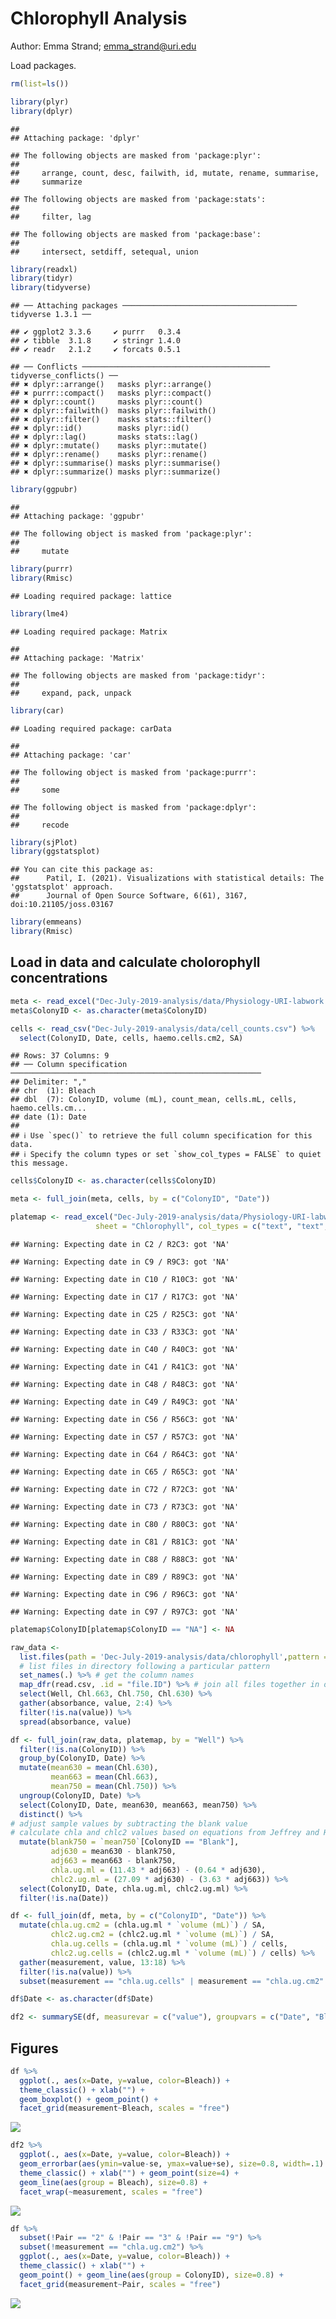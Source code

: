 Chlorophyll Analysis
================
Author: Emma Strand; <emma_strand@uri.edu>

Load packages.

``` r
rm(list=ls())

library(plyr)
library(dplyr)
```

    ## 
    ## Attaching package: 'dplyr'

    ## The following objects are masked from 'package:plyr':
    ## 
    ##     arrange, count, desc, failwith, id, mutate, rename, summarise,
    ##     summarize

    ## The following objects are masked from 'package:stats':
    ## 
    ##     filter, lag

    ## The following objects are masked from 'package:base':
    ## 
    ##     intersect, setdiff, setequal, union

``` r
library(readxl)
library(tidyr)
library(tidyverse)
```

    ## ── Attaching packages ─────────────────────────────────────── tidyverse 1.3.1 ──

    ## ✔ ggplot2 3.3.6     ✔ purrr   0.3.4
    ## ✔ tibble  3.1.8     ✔ stringr 1.4.0
    ## ✔ readr   2.1.2     ✔ forcats 0.5.1

    ## ── Conflicts ────────────────────────────────────────── tidyverse_conflicts() ──
    ## ✖ dplyr::arrange()   masks plyr::arrange()
    ## ✖ purrr::compact()   masks plyr::compact()
    ## ✖ dplyr::count()     masks plyr::count()
    ## ✖ dplyr::failwith()  masks plyr::failwith()
    ## ✖ dplyr::filter()    masks stats::filter()
    ## ✖ dplyr::id()        masks plyr::id()
    ## ✖ dplyr::lag()       masks stats::lag()
    ## ✖ dplyr::mutate()    masks plyr::mutate()
    ## ✖ dplyr::rename()    masks plyr::rename()
    ## ✖ dplyr::summarise() masks plyr::summarise()
    ## ✖ dplyr::summarize() masks plyr::summarize()

``` r
library(ggpubr)
```

    ## 
    ## Attaching package: 'ggpubr'

    ## The following object is masked from 'package:plyr':
    ## 
    ##     mutate

``` r
library(purrr)
library(Rmisc)
```

    ## Loading required package: lattice

``` r
library(lme4)
```

    ## Loading required package: Matrix

    ## 
    ## Attaching package: 'Matrix'

    ## The following objects are masked from 'package:tidyr':
    ## 
    ##     expand, pack, unpack

``` r
library(car)
```

    ## Loading required package: carData

    ## 
    ## Attaching package: 'car'

    ## The following object is masked from 'package:purrr':
    ## 
    ##     some

    ## The following object is masked from 'package:dplyr':
    ## 
    ##     recode

``` r
library(sjPlot)
library(ggstatsplot)
```

    ## You can cite this package as:
    ##      Patil, I. (2021). Visualizations with statistical details: The 'ggstatsplot' approach.
    ##      Journal of Open Source Software, 6(61), 3167, doi:10.21105/joss.03167

``` r
library(emmeans)
library(Rmisc)
```

## Load in data and calculate cholorophyll concentrations

``` r
meta <- read_excel("Dec-July-2019-analysis/data/Physiology-URI-labwork.xlsx", sheet = "Master-ID-List")
meta$ColonyID <- as.character(meta$ColonyID)

cells <- read_csv("Dec-July-2019-analysis/data/cell_counts.csv") %>%
  select(ColonyID, Date, cells, haemo.cells.cm2, SA)
```

    ## Rows: 37 Columns: 9
    ## ── Column specification ────────────────────────────────────────────────────────
    ## Delimiter: ","
    ## chr  (1): Bleach
    ## dbl  (7): ColonyID, volume (mL), count_mean, cells.mL, cells, haemo.cells.cm...
    ## date (1): Date
    ## 
    ## ℹ Use `spec()` to retrieve the full column specification for this data.
    ## ℹ Specify the column types or set `show_col_types = FALSE` to quiet this message.

``` r
cells$ColonyID <- as.character(cells$ColonyID)

meta <- full_join(meta, cells, by = c("ColonyID", "Date")) 

platemap <- read_excel("Dec-July-2019-analysis/data/Physiology-URI-labwork.xlsx", 
                   sheet = "Chlorophyll", col_types = c("text", "text", "date"))
```

    ## Warning: Expecting date in C2 / R2C3: got 'NA'

    ## Warning: Expecting date in C9 / R9C3: got 'NA'

    ## Warning: Expecting date in C10 / R10C3: got 'NA'

    ## Warning: Expecting date in C17 / R17C3: got 'NA'

    ## Warning: Expecting date in C25 / R25C3: got 'NA'

    ## Warning: Expecting date in C33 / R33C3: got 'NA'

    ## Warning: Expecting date in C40 / R40C3: got 'NA'

    ## Warning: Expecting date in C41 / R41C3: got 'NA'

    ## Warning: Expecting date in C48 / R48C3: got 'NA'

    ## Warning: Expecting date in C49 / R49C3: got 'NA'

    ## Warning: Expecting date in C56 / R56C3: got 'NA'

    ## Warning: Expecting date in C57 / R57C3: got 'NA'

    ## Warning: Expecting date in C64 / R64C3: got 'NA'

    ## Warning: Expecting date in C65 / R65C3: got 'NA'

    ## Warning: Expecting date in C72 / R72C3: got 'NA'

    ## Warning: Expecting date in C73 / R73C3: got 'NA'

    ## Warning: Expecting date in C80 / R80C3: got 'NA'

    ## Warning: Expecting date in C81 / R81C3: got 'NA'

    ## Warning: Expecting date in C88 / R88C3: got 'NA'

    ## Warning: Expecting date in C89 / R89C3: got 'NA'

    ## Warning: Expecting date in C96 / R96C3: got 'NA'

    ## Warning: Expecting date in C97 / R97C3: got 'NA'

``` r
platemap$ColonyID[platemap$ColonyID == "NA"] <- NA

raw_data <-
  list.files(path = 'Dec-July-2019-analysis/data/chlorophyll',pattern = ".csv", full.names = TRUE) %>% 
  # list files in directory following a particular pattern
  set_names(.) %>% # get the column names
  map_dfr(read.csv, .id = "file.ID") %>% # join all files together in one data frame by file ID
  select(Well, Chl.663, Chl.750, Chl.630) %>%
  gather(absorbance, value, 2:4) %>%
  filter(!is.na(value)) %>%
  spread(absorbance, value)

df <- full_join(raw_data, platemap, by = "Well") %>%
  filter(!is.na(ColonyID)) %>%
  group_by(ColonyID, Date) %>%
  mutate(mean630 = mean(Chl.630),
         mean663 = mean(Chl.663),
         mean750 = mean(Chl.750)) %>%
  ungroup(ColonyID, Date) %>%
  select(ColonyID, Date, mean630, mean663, mean750) %>%
  distinct() %>%
# adjust sample values by subtracting the blank value 
# calculate chla and chlc2 values based on equations from Jeffrey and Humphrey 1975
  mutate(blank750 = `mean750`[ColonyID == "Blank"],
         adj630 = mean630 - blank750,
         adj663 = mean663 - blank750,
         chla.ug.ml = (11.43 * adj663) - (0.64 * adj630),
         chlc2.ug.ml = (27.09 * adj630) - (3.63 * adj663)) %>%
  select(ColonyID, Date, chla.ug.ml, chlc2.ug.ml) %>%
  filter(!is.na(Date)) 

df <- full_join(df, meta, by = c("ColonyID", "Date")) %>%
  mutate(chla.ug.cm2 = (chla.ug.ml * `volume (mL)`) / SA,
         chlc2.ug.cm2 = (chlc2.ug.ml * `volume (mL)`) / SA,
         chla.ug.cells = (chla.ug.ml * `volume (mL)`) / cells,
         chlc2.ug.cells = (chlc2.ug.ml * `volume (mL)`) / cells) %>%
  gather(measurement, value, 13:18) %>%
  filter(!is.na(value)) %>%
  subset(measurement == "chla.ug.cells" | measurement == "chla.ug.cm2" | measurement == "haemo.cells.cm2")

df$Date <- as.character(df$Date)

df2 <- summarySE(df, measurevar = c("value"), groupvars = c("Date", "Bleach", "measurement"))
```

## Figures

``` r
df %>%
  ggplot(., aes(x=Date, y=value, color=Bleach)) + 
  theme_classic() + xlab("") +
  geom_boxplot() + geom_point() +
  facet_grid(measurement~Bleach, scales = "free")
```

![](chlorophyll_files/figure-gfm/unnamed-chunk-3-1.png)<!-- -->

``` r
df2 %>%
  ggplot(., aes(x=Date, y=value, color=Bleach)) + 
  geom_errorbar(aes(ymin=value-se, ymax=value+se), size=0.8, width=.1) +
  theme_classic() + xlab("") + geom_point(size=4) +
  geom_line(aes(group = Bleach), size=0.8) +
  facet_wrap(~measurement, scales = "free")
```

![](chlorophyll_files/figure-gfm/unnamed-chunk-3-2.png)<!-- -->

``` r
df %>%
  subset(!Pair == "2" & !Pair == "3" & !Pair == "9") %>%
  subset(!measurement == "chla.ug.cm2") %>%
  ggplot(., aes(x=Date, y=value, color=Bleach)) +
  theme_classic() + xlab("") +
  geom_point() + geom_line(aes(group = ColonyID), size=0.8) +
  facet_grid(measurement~Pair, scales = "free")
```

![](chlorophyll_files/figure-gfm/unnamed-chunk-3-3.png)<!-- -->
